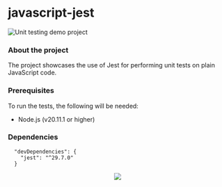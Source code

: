 # javascript-jest
![Unit testing demo project]( https://img.shields.io/badge/Demo_project-blue)

### About the project
The project showcases the use of Jest for performing unit tests on plain JavaScript code.

### Prerequisites
To run the tests, the following will be needed: 
* Node.js (v20.11.1 or higher)

### Dependencies
```
  "devDependencies": {
    "jest": "^29.7.0"
  }
```

<p align="center">
  <a href="https://skillicons.dev">
    <img src="https://skillicons.dev/icons?i=vscode,javascript,nodejs,jest&theme=light"/>
	 
  </a>
</p>
